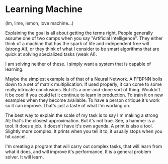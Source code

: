 Learning Machine
================
(lm, lime, lemon, love machine...)

Explaining the goal is all about getting the terms right.
People generally assume one of two camps when you say "Artificial Intelligence".
They either think of a machine that has the spark of life and independent free will (strong AI),
or they think of what I consider to be smart algorithms that are quick at solving specialized tasks (weak AI).

I am solving neither of these.
I simply want a system that is capable of learning.

Maybe the simplest example is of that of a Neural Network. A FFBPNN boils down to a set of matrix multiplication.
If used properly, it can come to some really intricate conclusions.
But it's a one-and-done sort of thing.
Wouldn't it be cool if you could let it continue to learn in production. To train it on new examples when they become available.
To have a person critique it's work so it can improve.
That's just a taste of what I'm working on.

The best way to explain the scale of my task is to say I'm making a strong AI; that's the closest approximation.
But it's not true.
See, a hammer is a tool. It does a job. It doesn't have it's own agenda.
A print is also a tool. Slightly more complex. It prints when you tell it to, it usually stops when you hit cancel.

I'm creating a program that will carry out complex tasks, that will learn from what it does, and will improve it's performance.
It is a general problem solver. It will learn.